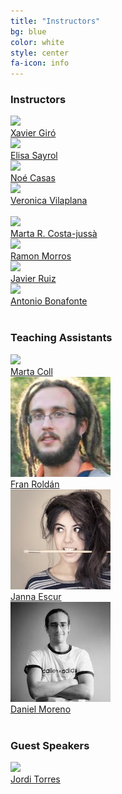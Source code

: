 ```yaml
---
title: "Instructors"
bg: blue
color: white
style: center
fa-icon: info
---
```


### Instructors 
<div class="author">
    <a href="https://imatge.upc.edu/web/people/xavier-giro" target="_blank">
      <div class="authorphoto"><img src="img/instructors/XavierGiro.jpg"></div>
      <div>Xavier Giró</div>
    </a>
</div>
<div class="author">
    <a href="https://imatge.upc.edu/web/people/elisa-sayrol" target="_blank">
      <div class="authorphoto"><img src="img/instructors/ElisaSayrol.jpg"></div>
      <div>Elisa Sayrol</div>
    </a>
</div>
<div class="author">
    <a href="http://noecasas.com/" target="_blank">
      <div class="authorphoto"><img src="img/instructors/NoeCasas.jpg"></div>
      <div>No&eacute; Casas</div>
    </a>
</div>
<div class="author">
    <a href="https://imatge.upc.edu/web/people/veronica-vilaplana" target="_blank">
      <div class="authorphoto"><img src="img/instructors/VeronicaVilaplana.jpg"></div>
      <div>Veronica Vilaplana</div>
    </a>
</div>
<br>
<div class="author">
<a href="http://futur.upc.edu/MartaRuizCostajussa" target="_blank">
   <div class="authorphoto"><img src="img/instructors/MartaRuiz.jpg"></div>
   <div>Marta R. Costa-juss&agrave;</div>
</a>
</div>
<div class="author">
    <a href="https://imatge.upc.edu/web/people/josep-ramon-morros" target="_blank">
      <div class="authorphoto"><img src="img/instructors/RamonMorros.jpg"></div>
      <div>Ramon Morros</div>
    </a>
</div>
<div class="author">
    <a href="https://imatge.upc.edu/web/people/javier-ruiz-hidalgo" target="_blank">
      <div class="authorphoto"><img src="img/instructors/JavierRuiz.jpg"></div>
      <div>Javier Ruiz</div>
    </a>
</div>
<div class="author">
    <a href="https://scholar.google.es/citations?user=C5AUXO4AAAAJ&hl=en" target="_blank">
      <div class="authorphoto"><img src="img/instructors/ToniBonafonte-160x160.jpg"></div>
      <div>Antonio Bonafonte</div>
    </a>
</div>
<br>


### Teaching Assistants

<div class="author">
    <a href="https://www.linkedin.com/in/marta-coll-043b0412b/" target="_blank">
      <div class="authorphoto"><img src="img/tas/MartaColl-160x160.jpg"></div>
      <div>Marta Coll</div>
    </a>
</div>
<div class="author">
    <a href="https://www.linkedin.com/in/francisco-rold%C3%A1n-s%C3%A1nchez-870438113/" target="_blank">
      <div class="authorphoto"><img src="img/tas/FranRoldan-160x160.jpg"></div>
      <div>Fran Roldán</div>
    </a>
</div>
<div class="author">
    <a href="https://www.linkedin.com/in/janna-escur-i-gelabert-276b1212b/" target="_blank">
      <div class="authorphoto"><img src="img/tas/JannaEscur-160x160.jpg"></div>
      <div>Janna Escur</div>
    </a>
</div>
<div class="author">
    <a href="https://www.linkedin.com/in/daniel-moreno-manzano-a5b362a8" target="_blank">
      <div class="authorphoto"><img src="img/tas/DaniMoreno-160x160.jpg"></div>
      <div>Daniel Moreno</div>
    </a>
</div>

<br>

### Guest Speakers

<div class="author">
    <a href="http://jorditorres.org/" target="_blank">
      <div class="authorphoto"><img src="img/instructors/JordiTorres.jpg"></div>
      <div>Jordi Torres</div>
    </a>
</div>
<br>

